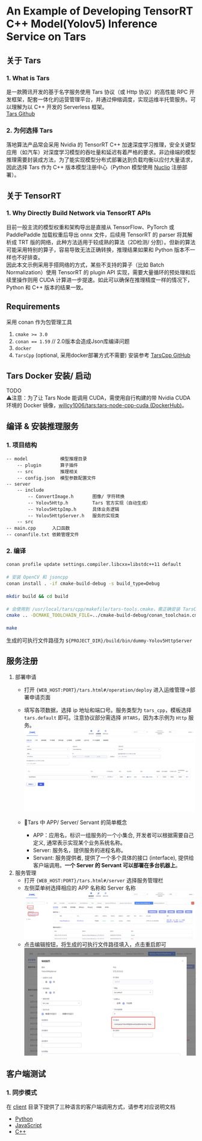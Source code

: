 # An Example of Developing TensorRT C++ Model(Yolov5) Inference Service on Tars
## 关于 Tars
### 1. What is Tars
是一款腾讯开发的基于名字服务使用 Tars 协议（或 Http 协议）的高性能 RPC 开发框架，配套一体化的运营管理平台，并通过伸缩调度，实现运维半托管服务。可以理解为以 C++ 开发的 Serverless 框架。  
[Tars Github](https://github.com/TarsCloud/Tars)

### 2. 为何选择 Tars
落地算法产品常会采用 Nvidia 的 TensorRT C++ 加速深度学习推理，安全关键型应用（如汽车）对深度学习模型的吞吐量和延迟有着严格的要求。非边缘端的模型推理需要封装成方法，为了能实现模型分布式部署达到负载均衡以应付大量请求，因此选择 Tars 作为 C++ 版本模型注册中心（Python 模型使用 [Nuclio](https://github.com/nuclio/nuclio) 注册部署）。

## 关于 TensorRT
### 1. Why Directly Build Network via TensorRT APIs
目前一般主流的模型权重和架构导出是直接从 TensorFlow、PyTorch 或 PaddlePaddle 加载权重后导出 onnx 文件，后续用 TensorRT 的 parser 将其解析成 TRT 版的网络，此种方法适用于较成熟的算法（2D检测/ 分割）。但新的算法可能采用特别的算子，容易导致无法正确转换，推理结果如果和 Python 版本不一样也不好排查。  
因此本文示例采用手搭网络的方式，某些不支持的算子（比如 Batch Normalization）使用 TensorRT 的 plugin API 实现，需要大量循环的预处理和后续里操作则用 CUDA 计算进一步提速。如此可以确保在推理精度一样的情况下，Python 和 C++ 版本的结果一致。

## Requirements
采用 conan 作为包管理工具
1. `cmake >= 3.0`
2. `conan == 1.59`  // 2.0版本会造成Json库编译问题
3. `docker`
4. `TarsCpp` (optional, 采用docker部署方式不需要) 安装参考 [TarsCpp GitHub](https://github.com/TarsCloud/TarsCpp)

## Tars Docker 安装/ 启动
TODO  
⚠️注意：为了让 Tars Node 能调用 CUDA，需使用自行构建的带 Nvidia CUDA 环境的 Docker 镜像，[willcy1006/tars:tars-node-cpp-cuda (DockerHub)](https://hub.docker.com/repository/docker/willcy1006/tars/general)。

## 编译 & 安装推理服务
### 1. 项目结构
```
-- model            模型推理目录
    -- plugin       算子插件
    -- src          推理相关
    -- config.json  模型参数配置文件
-- server
    -- include
        -- ConvertImage.h       图像/ 字符转换
        -- Yolov5Http.h         Tars 官方实现（自动生成）
        -- Yolov5HttpImp.h      具体业务逻辑
        -- Yolov5HttpServer.h   服务的实现类
    -- src
-- main.cpp      入口函数
-- conanfile.txt 依赖管理文件
```

### 2. 编译
```bash
conan profile update settings.compiler.libcxx=libstdc++11 default

# 安装 OpenCV 和 jsoncpp
conan install . -if cmake-build-debug -s build_type=Debug

mkdir build && cd build

# 会使用到 /usr/local/tars/cpp/makefile/tars-tools.cmake，需正确安装 TarsCpp
cmake .. -DCMAKE_TOOLCHAIN_FILE=../cmake-build-debug/conan_toolchain.cmake

make
```
生成的可执行文件路径为 `${PROJECT_DIR}/build/bin/dummy-Yolov5HttpServer`

## 服务注册
1. 部署申请
   - 打开 `{WEB_HOST:PORT}/tars.html#/operation/deploy` 进入运维管理->部署申请页面  
   - 填写各项数据，选择 ip 地址和端口号。服务类型为 `tars_cpp`，模板选择 `tars.default` 即可。注意协议部分需选择 `非TARS`，因为本示例为 `Http` 服务。
![部署申请](assets/deploy_service.png)

   - 📌Tars 中 APP/ Server/ Servant 的简单概念
      - APP：应用名，标识一组服务的一个小集合, 开发者可以根据需要自己定义, 通常表示实现某个业务系统名称。
      - Server: 服务名，提供服务的进程名称。
      - Servant: 服务提供者, 提供了一个多个具体的接口 (interface), 提供给客户端调用。**一个 Server 的 Servant 可以部署在多台机器上**。
2. 服务管理
   - 打开 `{WEB_HOST:PORT}/tars.html#/server` 选择服务管理栏
   - 左侧菜单树选择相应的 APP 名称和 Server 名称
   ![服务管理](assets/server-manage.png)
   - 点击编辑按钮，将生成的可执行文件路径填入，点击重启即可
   ![填入EXE路径](assets/server-add-exe.png)

## 客户端测试
### 1. 同步模式
在 [client](client) 目录下提供了三种语言的客户端调用方式，请参考对应说明文档
- [Python](client/python/README.md)
- [JavaScript](client/javascript/README.md)
- [C++](client/cpp/README.md)